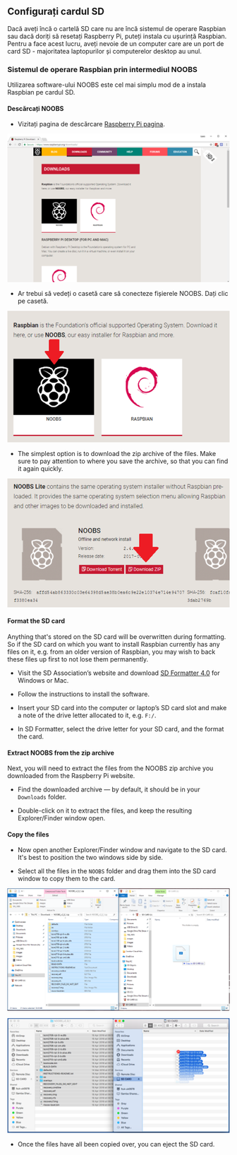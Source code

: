 ## Configurați cardul SD

Dacă aveți încă o cartelă SD care nu are încă sistemul de operare Raspbian sau dacă doriți să resetați Raspberry Pi, puteți instala cu ușurință Raspbian. Pentru a face acest lucru, aveți nevoie de un computer care are un port de card SD - majoritatea laptopurilor și computerelor desktop au unul.

### Sistemul de operare Raspbian prin intermediul NOOBS

Utilizarea software-ului NOOBS este cel mai simplu mod de a instala Raspbian pe cardul SD.

#### Descărcați NOOBS

+ Vizitați pagina de descărcare [Raspberry Pi pagina](https://www.raspberrypi.org/downloads).

![Pagina de descărcări](images/downloads-page.png)

+ Ar trebui să vedeți o casetă care să conecteze fișierele NOOBS. Dați clic pe casetă.

![Faceți clic pe NOOBS](images/click-noobs.png)

+ The simplest option is to download the zip archive of the files. Make sure to pay attention to where you save the archive, so that you can find it again quickly.

![Download zip](images/download-zip.png)

#### Format the SD card

Anything that's stored on the SD card will be overwritten during formatting. So if the SD card on which you want to install Raspbian currently has any files on it, e.g. from an older version of Raspbian, you may wish to back these files up first to not lose them permanently.

+ Visit the SD Association’s website and download [SD Formatter 4.0](https://www.sdcard.org/downloads/formatter_4/index.html) for Windows or Mac.

+ Follow the instructions to install the software.

+ Insert your SD card into the computer or laptop’s SD card slot and make a note of the drive letter allocated to it, e.g. `F:/`.

+ In SD Formatter, select the drive letter for your SD card, and the format the card.

#### Extract NOOBS from the zip archive

Next, you will need to extract the files from the NOOBS zip archive you downloaded from the Raspberry Pi website.

+ Find the downloaded archive — by default, it should be in your `Downloads` folder.

+ Double-click on it to extract the files, and keep the resulting Explorer/Finder window open.

#### Copy the files

+ Now open another Explorer/Finder window and navigate to the SD card. It's best to position the two windows side by side.

+ Select all the files in the `NOOBS` folder and drag them into the SD card window to copy them to the card.

![windows copy](images/copy3.png)

![macos copy](images/macos_copy.png)

+ Once the files have all been copied over, you can eject the SD card.